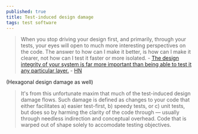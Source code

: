 ```yaml
---
published: true
title: Test-induced design damage
tags: test software
---
```

> When you stop driving your design first, and primarily, through your tests, your eyes will open to much more interesting perspectives on the code. The answer to how can I make it better, is how can I make it clearer, not how can I test it faster or more isolated. - [The design integrity of your system is far more important than being able to test it any particular layer.](https://dhh.dk/2014/test-induced-design-damage.html) - [HN](https://news.ycombinator.com/item?id=15565875)

(Hexagonal design damage as well)

> It's from this unfortunate maxim that much of the test-induced design damage flows. Such damage is defined as changes to your code that either facilitates a) easier test-first, b) speedy tests, or c) unit tests, but does so by harming the clarity of the code through — usually through needless indirection and conceptual overhead. Code that is warped out of shape solely to accomodate testing objectives.
